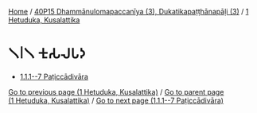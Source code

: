 
[Home](/) / [40P15 Dhammānulomapaccanīya (3), Dukatikapaṭṭhānapāḷi (3)](...md) / [1 Hetuduka, Kusalattika](../40P15/1.md)

# 𑁧𑁇𑁧 𑀓𑀼𑀲𑀮𑀧𑀤

* [1.1.1--7 Paṭiccādivāra](1.1/1.1.1--7.md)

[Go to previous page (1 Hetuduka, Kusalattika)](../40P15/1.md) / [Go to parent page (1 Hetuduka, Kusalattika)](../40P15/1.md) / [Go to next page (1.1.1--7 Paṭiccādivāra)](1.1/1.1.1--7.md)


